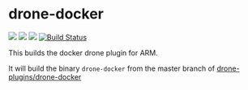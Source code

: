 # drone-docker
[![](https://images.microbadger.com/badges/image/armswarmdrone/docker.svg)](https://microbadger.com/images/armswarmdrone/docker "Get your own image badge on microbadger.com") [![](https://images.microbadger.com/badges/version/armswarmdrone/docker.svg)](https://microbadger.com/images/armswarmdrone/docker "Get your own version badge on microbadger.com") [![](https://images.microbadger.com/badges/commit/armswarmdrone/docker.svg)](https://microbadger.com/images/armswarmdrone/docker "Get your own commit badge on microbadger.com") [![Build Status](https://drone.veiled.land/api/badges/armswarm/drone-docker/status.svg)](https://drone.veiled.land/armswarm/drone-docker)

This builds the docker drone plugin for ARM.

It will build the binary `drone-docker` from the master branch of [drone-plugins/drone-docker](https://github.com/drone-plugins/drone-docker)
